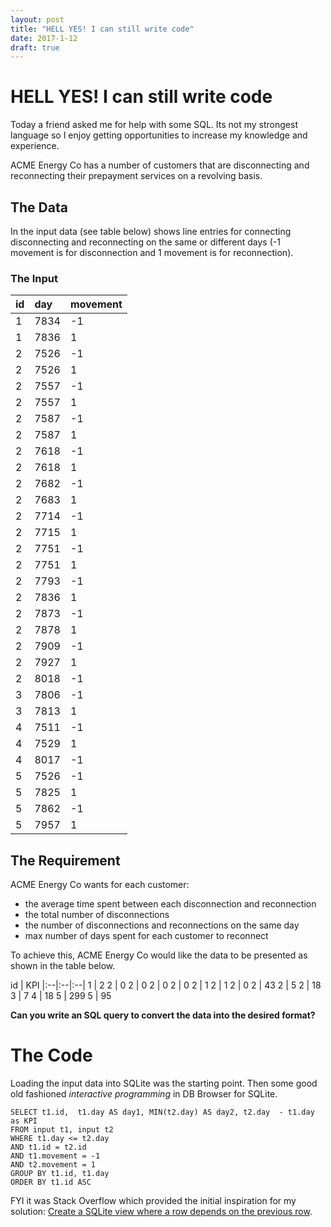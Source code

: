 ```yaml
---
layout: post
title: "HELL YES! I can still write code"
date: 2017-1-12
draft: true
---
```

# HELL YES! I can still write code
Today a friend asked me for help with some SQL. Its not my strongest language so I enjoy getting opportunities to increase my knowledge and experience.

ACME Energy Co has a number of customers that are disconnecting and reconnecting their prepayment services on a revolving basis.

## The Data
In the input data (see table below) shows line entries for connecting disconnecting and reconnecting on the same or different days (-1 movement is for disconnection and 1 movement is for reconnection).

### The Input
id | day | movement
|:--|:--|:--|
1 | 7834 | -1
1 | 7836 | 1
2 | 7526 | -1
2 | 7526 | 1
2 | 7557 | -1
2 | 7557 | 1
2 | 7587 | -1
2 | 7587 | 1
2 | 7618 | -1
2 | 7618 | 1
2 | 7682 | -1
2 | 7683 | 1
2 | 7714 | -1
2 | 7715 | 1
2 | 7751 | -1
2 | 7751 | 1
2 | 7793 | -1
2 | 7836 | 1
2 | 7873 | -1
2 | 7878 | 1
2 | 7909 | -1
2 | 7927 | 1
2 | 8018 | -1
3 | 7806 | -1
3 | 7813 | 1
4 | 7511 | -1
4 | 7529 | 1
4 | 8017 | -1
5 | 7526 | -1
5 | 7825 | 1
5 | 7862 | -1
5 | 7957 | 1


## The Requirement
ACME Energy Co wants for each customer:

- the average time spent between each disconnection and reconnection
- the total number of disconnections
- the number of disconnections and reconnections on the same day
- max number of days spent for each customer to reconnect

To achieve this, ACME Energy Co would like the data to be presented as shown in the table below.

id | KPI
|:--|:--|:--|
1 | 2
2 | 0
2 | 0
2 | 0
2 | 0
2 | 1
2 | 1
2 | 0
2 | 43
2 | 5
2 | 18
3 | 7
4 | 18
5 | 299
5 | 95

**Can you write an SQL query to convert the data into the desired format?**

# The Code
Loading the input data into SQLite was the starting point. Then some good old fashioned _interactive programming_ in DB Browser for SQLite. 

	SELECT t1.id,  t1.day AS day1, MIN(t2.day) AS day2, t2.day  - t1.day as KPI
	FROM input t1, input t2
	WHERE t1.day <= t2.day
	AND t1.id = t2.id
	AND t1.movement = -1
	AND t2.movement = 1
	GROUP BY t1.id, t1.day
	ORDER BY t1.id ASC

FYI it was Stack Overflow which provided the initial inspiration for my solution: [Create a SQLite view where a row depends on the previous row](http://stackoverflow.com/questions/10003313/create-a-sqlite-view-where-a-row-depends-on-the-previous-row#10024388).
